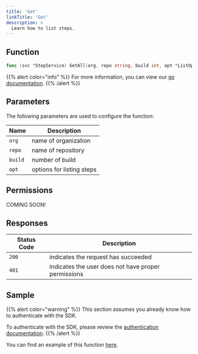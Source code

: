 ```yaml
---
title: 'Get'
linkTitle: 'Get'
description: >
  Learn how to list steps.
---
```


## Function

```go
func (svc *StepService) GetAll(org, repo string, build int, opt *ListOptions) (*[]library.Step, *Response, error)
```

{{% alert color="info" %}}
For more information, you can view our [go documentation](https://godoc.org/github.com/go-vela/sdk-go/vela#StepService.GetAll).
{{% /alert %}}

## Parameters

The following parameters are used to configure the function:

| Name    | Description               |
| ------- | ------------------------- |
| `org`   | name of organization      |
| `repo`  | name of repository        |
| `build` | number of build           |
| `opt`   | options for listing steps |

## Permissions

COMING SOON!

## Responses

| Status Code | Description                                         |
| ----------- | --------------------------------------------------- |
| `200`       | indicates the request has succeeded                 |
| `401`       | indicates the user does not have proper permissions |

## Sample

{{% alert color="warning" %}}
This section assumes you already know how to authenticate with the SDK.

To authenticate with the SDK, please review the [authentication documentation](/docs/sdk/go/authentication/).
{{% /alert %}}

You can find an example of this function [here](https://godoc.org/github.com/go-vela/sdk-go/vela#example-StepService-GetAll).
